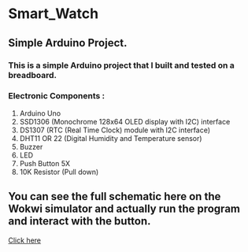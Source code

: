 
# Smart_Watch
## Simple Arduino Project.

### This is a simple Arduino project that I built and tested on a breadboard.
### Electronic Components :
1. Arduino Uno
2. SSD1306 (Monochrome 128x64 OLED display with I2C) interface
3. DS1307 (RTC (Real Time Clock) module with I2C interface)
4. DHT11 OR 22 (Digital Humidity and Temperature sensor)
5. Buzzer
6. LED
7. Push Button 5X
8. 10K Resistor (Pull down)


## You can see the full schematic here on the Wokwi simulator and actually run the program and interact with the button.
[Click here](https://wokwi.com/projects/392431636992242689)
